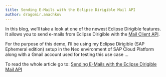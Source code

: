 ```yaml
---
title: Sending E-Mails with the Eclipse Dirigible Mail API
author: dragomir.anachkov
---
```


In this blog, we’ll take a look at one of the newest Eclipse Dirigible features. It allows you to send e-mails from Eclipse Dirigible with the [Mail Client API](https://www.dirigible.io/api/mail_client.html).

For the purpose of this demo, I’ll be using my Eclipse Dirigible (SAP Ephemeral edition) setup in the Neo environment of SAP Cloud Platform along with a Gmail account used for testing this use case ...



To read the whole article go to: [Sending E-Mails with the Eclipse Dirigible Mail API
](https://blogs.sap.com/2020/02/05/sending-e-mails-with-the-eclipse-dirigible-mail-api/)
